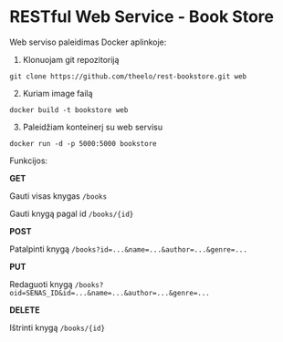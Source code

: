 # RESTful Web Service - Book Store

Web serviso paleidimas Docker aplinkoje:
1. Klonuojam git repozitoriją
```
git clone https://github.com/theelo/rest-bookstore.git web
```
2. Kuriam image failą
```
docker build -t bookstore web
```
3. Paleidžiam konteinerį su web servisu
```
docker run -d -p 5000:5000 bookstore
```
Funkcijos:

**GET**

Gauti visas knygas ```/books```

Gauti knygą pagal id ```/books/{id}```

**POST**

Patalpinti knygą ```/books?id=...&name=...&author=...&genre=...```

**PUT**

Redaguoti knygą ```/books?oid=SENAS_ID&id=...&name=...&author=...&genre=...```

**DELETE**

Ištrinti knygą ```/books/{id}```
